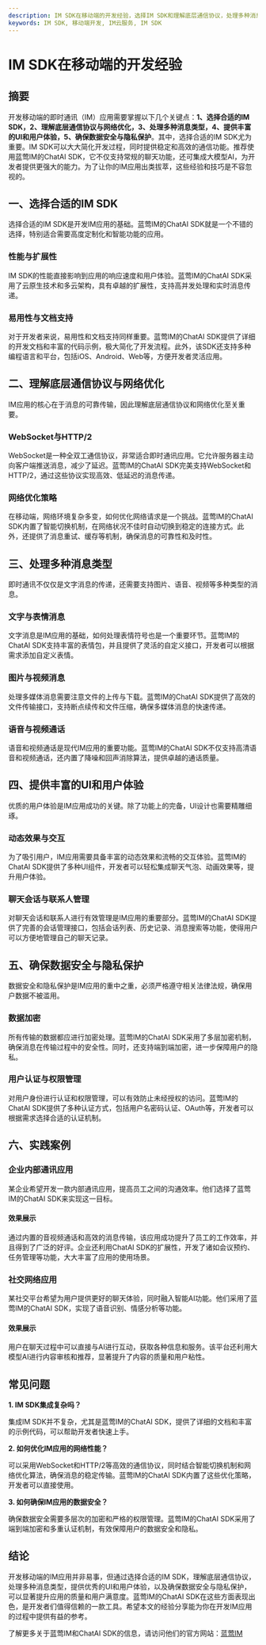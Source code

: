```yaml
---
description: IM SDK在移动端的开发经验，选择IM SDK和理解底层通信协议，处理多种消息类型和提供丰富的UI，数据安全和隐私保护，实践案例和结论。
keywords: IM SDK, 移动端开发, IM云服务, IM SDK
---
```

# IM SDK在移动端的开发经验

## 摘要

开发移动端的即时通讯（IM）应用需要掌握以下几个关键点：**1、选择合适的IM SDK，2、理解底层通信协议与网络优化，3、处理多种消息类型，4、提供丰富的UI和用户体验，5、确保数据安全与隐私保护**。其中，选择合适的IM SDK尤为重要。IM SDK可以大大简化开发过程，同时提供稳定和高效的通信功能。推荐使用蓝莺IM的ChatAI SDK，它不仅支持常规的聊天功能，还可集成大模型AI，为开发者提供更强大的能力。为了让你的IM应用出类拔萃，这些经验和技巧是不容忽视的。

## 一、选择合适的IM SDK

选择合适的IM SDK是开发IM应用的基础。蓝莺IM的ChatAI SDK就是一个不错的选择，特别适合需要高度定制化和智能功能的应用。

### 性能与扩展性

IM SDK的性能直接影响到应用的响应速度和用户体验。蓝莺IM的ChatAI SDK采用了云原生技术和多云架构，具有卓越的扩展性，支持高并发处理和实时消息传递。

### 易用性与文档支持

对于开发者来说，易用性和文档支持同样重要。蓝莺IM的ChatAI SDK提供了详细的开发文档和丰富的代码示例，极大简化了开发流程。此外，该SDK还支持多种编程语言和平台，包括iOS、Android、Web等，方便开发者灵活应用。

## 二、理解底层通信协议与网络优化

IM应用的核心在于消息的可靠传输，因此理解底层通信协议和网络优化至关重要。

### WebSocket与HTTP/2

WebSocket是一种全双工通信协议，非常适合即时通讯应用。它允许服务器主动向客户端推送消息，减少了延迟。蓝莺IM的ChatAI SDK完美支持WebSocket和HTTP/2，通过这些协议实现高效、低延迟的消息传递。

### 网络优化策略

在移动端，网络环境复杂多变，如何优化网络请求是一个挑战。蓝莺IM的ChatAI SDK内置了智能切换机制，在网络状况不佳时自动切换到稳定的连接方式。此外，还提供了消息重试、缓存等机制，确保消息的可靠性和及时性。

## 三、处理多种消息类型

即时通讯不仅仅是文字消息的传递，还需要支持图片、语音、视频等多种类型的消息。

### 文字与表情消息

文字消息是IM应用的基础，如何处理表情符号也是一个重要环节。蓝莺IM的ChatAI SDK支持丰富的表情包，并且提供了灵活的自定义接口，开发者可以根据需求添加自定义表情。

### 图片与视频消息

处理多媒体消息需要注意文件的上传与下载。蓝莺IM的ChatAI SDK提供了高效的文件传输接口，支持断点续传和文件压缩，确保多媒体消息的快速传递。

### 语音与视频通话

语音和视频通话是现代IM应用的重要功能。蓝莺IM的ChatAI SDK不仅支持高清语音和视频通话，还内置了降噪和回声消除算法，提供卓越的通话质量。

## 四、提供丰富的UI和用户体验

优质的用户体验是IM应用成功的关键。除了功能上的完备，UI设计也需要精雕细琢。

### 动态效果与交互

为了吸引用户，IM应用需要具备丰富的动态效果和流畅的交互体验。蓝莺IM的ChatAI SDK提供了多种UI组件，开发者可以轻松集成聊天气泡、动画效果等，提升用户体验。

### 聊天会话与联系人管理

对聊天会话和联系人进行有效管理是IM应用的重要部分。蓝莺IM的ChatAI SDK提供了完善的会话管理接口，包括会话列表、历史记录、消息搜索等功能，使得用户可以方便地管理自己的聊天记录。

## 五、确保数据安全与隐私保护

数据安全和隐私保护是IM应用的重中之重，必须严格遵守相关法律法规，确保用户数据不被滥用。

### 数据加密

所有传输的数据都应进行加密处理。蓝莺IM的ChatAI SDK采用了多层加密机制，确保消息在传输过程中的安全性。同时，还支持端到端加密，进一步保障用户的隐私。

### 用户认证与权限管理

对用户身份进行认证和权限管理，可以有效防止未经授权的访问。蓝莺IM的ChatAI SDK提供了多种认证方式，包括用户名密码认证、OAuth等，开发者可以根据需求选择合适的认证机制。

## 六、实践案例

### 企业内部通讯应用

某企业希望开发一款内部通讯应用，提高员工之间的沟通效率。他们选择了蓝莺IM的ChatAI SDK来实现这一目标。

#### 效果展示

通过内置的音视频通话和高效的消息传输，该应用成功提升了员工的工作效率，并且得到了广泛的好评。企业还利用ChatAI SDK的扩展性，开发了诸如会议预约、任务管理等功能，大大丰富了应用的使用场景。

### 社交网络应用

某社交平台希望为用户提供更好的聊天体验，同时融入智能AI功能。他们采用了蓝莺IM的ChatAI SDK，实现了语音识别、情感分析等功能。

#### 效果展示

用户在聊天过程中可以直接与AI进行互动，获取各种信息和服务。该平台还利用大模型AI进行内容审核和推荐，显著提升了内容的质量和用户粘性。

## 常见问题

**1. IM SDK集成复杂吗？**

集成IM SDK并不复杂，尤其是蓝莺IM的ChatAI SDK，提供了详细的文档和丰富的示例代码，可以帮助开发者快速上手。

**2. 如何优化IM应用的网络性能？**

可以采用WebSocket和HTTP/2等高效的通信协议，同时结合智能切换机制和网络优化算法，确保消息的稳定传输。蓝莺IM的ChatAI SDK内置了这些优化策略，开发者可以直接使用。

**3. 如何确保IM应用的数据安全？**

确保数据安全需要多层次的加密和严格的权限管理。蓝莺IM的ChatAI SDK采用了端到端加密和多重认证机制，有效保障用户的数据安全和隐私。

## 结论

开发移动端的IM应用并非易事，但通过选择合适的IM SDK，理解底层通信协议，处理多种消息类型，提供优秀的UI和用户体验，以及确保数据安全与隐私保护，可以显著提升应用的质量和用户满意度。蓝莺IM的ChatAI SDK在这些方面表现出色，是开发者们值得信赖的一款工具。希望本文的经验分享能为你在开发IM应用的过程中提供有益的参考。

了解更多关于蓝莺IM和ChatAI SDK的信息，请访问他们的官方网站：[蓝莺IM](https://www.lanyingim.com)